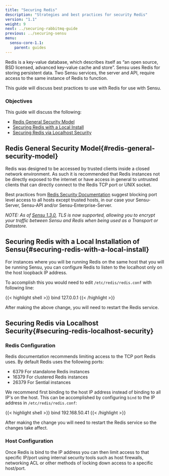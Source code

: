 ```yaml
---
title: "Securing Redis"
description: "Strategies and best practices for security Redis"
version: "1.1"
weight: 9
next: ../securing-rabbitmq-guide
previous: ../securing-sensu
menu:
  sensu-core-1.1:
    parent: guides
---
```


Redis is a key-value database, which describes itself as “an open source, BSD licensed, advanced key-value cache and store”. Sensu uses Redis for storing persistent data. Two Sensu services, the server and API, require access to the same instance of Redis to function.

This guide will discuss best practices to use with Redis for use with Sensu.

### Objectives

This guide will discuss the following:

* [Redis General Security Model](#redis-general-security-model)
* [Securing Redis with a Local Install](#securing-redis-with-a-local-install)
* [Securing Redis via Localhost Security](#securing-redis-localhost-security)

## Redis General Security Model{#redis-general-security-model}

Redis was designed to be accessed by trusted clients inside a closed network environment. As such it is recommended that Redis instances not be directly exposed to the internet or have access in general to untrusted clients that can directly connect to the Redis TCP port or UNIX socket.

Best practices from [Redis Security Documentation][1] suggest blocking port level access to all hosts except trusted hosts, in our case your Sensu-Server, Sensu-API and/or Sensu-Enterprise-Server.

_NOTE: As of [Sensu 1.3.0][2], TLS is now supported, allowing you to encrypt your traffic between Sensu and Redis when being used as a Transport or Datastore._


## Securing Redis with a Local Installation of Sensu{#securing-redis-with-a-local-install}

For instances where you will be running Redis on the same host that you will be running Sensu, you can configure Redis to listen to the localhost only on the host loopback IP address.

To accomplish this you would need to edit `/etc/redis/redis.conf` with following line:

{{< highlight shell >}}
bind 127.0.0.1
{{< /highlight >}}

After making the above change, you will need to restart the Redis service.

## Securing Redis via Localhost Security{#securing-redis-localhost-security}

### Redis Configuration

Redis documentation recommends limiting access to the TCP port Redis uses. By default Redis uses the following ports:

* 6379 For standalone Redis instances
* 16379 For clustered Redis instances
* 26379 For Sential instances

We recommend first binding to the host IP address instead of binding to all IP's on the host. This can be accomplished by configuring `bind` to the IP address in `/etc/redis/redis.conf`:

{{< highlight shell >}}
bind 192.168.50.41
{{< /highlight >}}

After making the change you will need to restart the Redis service so the changes take affect.

### Host Configuration

Once Redis is bind to the IP address you can then limit access to that specific IP/port using internal security tools such as host firewalls, networking ACL or other methods of locking down access to a specific host/port.

[1]: https://redis.io/topics/security
[2]: ../../../1.3/reference/redis
[3]: https://help.ubuntu.com/lts/serverguide/firewall.html
